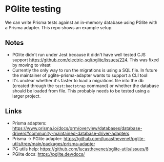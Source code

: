 # PGlite testing

We can write Prisma tests against an in-memory database using PGlite with a Prisma adapter. This repo shows an example setup.

## Notes

- PGlite didn't run under Jest because it didn't have well tested CJS support https://github.com/electric-sql/pglite/issues/224. This was fixed by moving to vitest
- Currently the only way to run the migrations is using a SQL file. In future the maintainer of pglite-prisma-adapter wants to support a CLI tool
- It's unclear whether it's faster to load a migrations file into the db (created through the `test:bootstrap` command) or whether the database should be loaded from file. This probably needs to be tested using a larger project.

## Links

- Prisma adapters: https://www.prisma.io/docs/orm/overview/databases/database-drivers#community-maintained-database-driver-adapters
- Prisma -> PGlite adapter: https://github.com/lucasthevenet/pglite-utils/tree/main/packages/prisma-adapter
- PG utils help: https://github.com/lucasthevenet/pglite-utils/issues/8
- PGlite docs: https://pglite.dev/docs/
